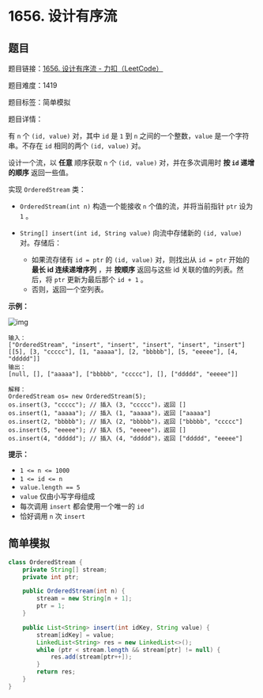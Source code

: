 # 1656. 设计有序流

## 题目

题目链接：[1656. 设计有序流 - 力扣（LeetCode）](https://leetcode.cn/problems/design-an-ordered-stream/description/)

题目难度：1419

题目标签：简单模拟

题目详情：

有 `n` 个 `(id, value)` 对，其中 `id` 是 `1` 到 `n` 之间的一个整数，`value` 是一个字符串。不存在 `id` 相同的两个 `(id, value)` 对。

设计一个流，以 **任意** 顺序获取 `n` 个 `(id, value)` 对，并在多次调用时 **按 `id` 递增的顺序** 返回一些值。

实现 `OrderedStream` 类：

- `OrderedStream(int n)` 构造一个能接收 `n` 个值的流，并将当前指针 `ptr` 设为 `1` 。

- `String[] insert(int id, String value)` 向流中存储新的 `(id, value)` 对。存储后：
  - 如果流存储有 `id = ptr` 的 `(id, value)` 对，则找出从 `id = ptr` 开始的 **最长 id 连续递增序列** ，并 **按顺序** 返回与这些 id 关联的值的列表。然后，将 `ptr` 更新为最后那个 `id + 1` 。
  - 否则，返回一个空列表。

**示例：**

![img](https://assets.leetcode-cn.com/aliyun-lc-upload/uploads/2020/11/15/q1.gif)

```
输入：
["OrderedStream", "insert", "insert", "insert", "insert", "insert"]
[[5], [3, "ccccc"], [1, "aaaaa"], [2, "bbbbb"], [5, "eeeee"], [4, "ddddd"]]
输出：
[null, [], ["aaaaa"], ["bbbbb", "ccccc"], [], ["ddddd", "eeeee"]]

解释：
OrderedStream os= new OrderedStream(5);
os.insert(3, "ccccc"); // 插入 (3, "ccccc")，返回 []
os.insert(1, "aaaaa"); // 插入 (1, "aaaaa")，返回 ["aaaaa"]
os.insert(2, "bbbbb"); // 插入 (2, "bbbbb")，返回 ["bbbbb", "ccccc"]
os.insert(5, "eeeee"); // 插入 (5, "eeeee")，返回 []
os.insert(4, "ddddd"); // 插入 (4, "ddddd")，返回 ["ddddd", "eeeee"]
```

**提示：**

- `1 <= n <= 1000`
- `1 <= id <= n`
- `value.length == 5`
- `value` 仅由小写字母组成
- 每次调用 `insert` 都会使用一个唯一的 `id`
- 恰好调用 `n` 次 `insert`



## 简单模拟

``` java
class OrderedStream {
    private String[] stream;
    private int ptr;

    public OrderedStream(int n) {
        stream = new String[n + 1];
        ptr = 1;
    }

    public List<String> insert(int idKey, String value) {
        stream[idKey] = value;
        LinkedList<String> res = new LinkedList<>();
        while (ptr < stream.length && stream[ptr] != null) {
            res.add(stream[ptr++]);
        }
        return res;
    }
}
```